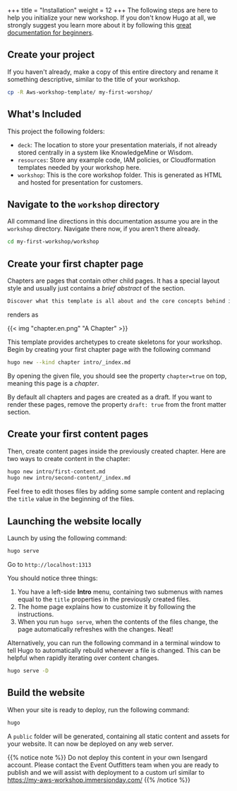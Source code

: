 +++
title = "Installation"
weight = 12
+++
The following steps are here to help you initialize your new workshop. If you don't know Hugo at all, we strongly suggest you learn more about it by following this [great documentation for beginners](https://gohugo.io/overview/quickstart/).

## Create your project

If you haven't already, make a copy of this entire directory and rename it something descriptive, similar to the title of your workshop.

```bash
cp -R Aws-workshop-template/ my-first-worshop/
```

## What's Included

This project the following folders:

* `deck`: The location to store your presentation materials, if not already stored centrally in a system like KnowledgeMine or Wisdom.
* `resources`: Store any example code, IAM policies, or Cloudformation templates needed by your workshop here.
* `workshop`: This is the core workshop folder. This is generated as HTML and hosted for presentation for customers.


## Navigate to the `workshop` directory

All command line directions in this documentation assume you are in the `workshop` directory. Navigate there now, if you aren't there already.

```bash
cd my-first-workshop/workshop
```

## Create your first chapter page

Chapters are pages that contain other child pages. It has a special layout style and usually just contains a _brief abstract_ of the section.

```markdown
Discover what this template is all about and the core concepts behind it.
```

renders as 

{{< img "chapter.en.png" "A Chapter" >}}

This template provides archetypes to create skeletons for your workshop. Begin by creating your first chapter page with the following command

```bash
hugo new --kind chapter intro/_index.md
```

By opening the given file, you should see the property `chapter=true` on top, meaning this page is a _chapter_.

By default all chapters and pages are created as a draft. If you want to render these pages, remove the property `draft: true` from the front matter section.

## Create your first content pages

Then, create content pages inside the previously created chapter. Here are two ways to create content in the chapter:

```bash
hugo new intro/first-content.md
hugo new intro/second-content/_index.md
```

Feel free to edit thoses files by adding some sample content and replacing the `title` value in the beginning of the files. 

## Launching the website locally

Launch by using the following command:

```bash
hugo serve
```

Go to `http://localhost:1313`

You should notice three things:

1. You have a left-side **Intro** menu, containing two submenus with names equal to the `title` properties in the previously created files.
2. The home page explains how to customize it by following the instructions.
3. When you run `hugo serve`, when the contents of the files change, the page automatically refreshes with the changes. Neat!

Alternatively, you can run the following command in a terminal window to tell Hugo to automatically rebuild whenever a file is changed. This can be helpful when rapidly iterating over content changes.

```bash
hugo serve -D
```

## Build the website

When your site is ready to deploy, run the following command:

```bash
hugo
```

A `public` folder will be generated, containing all static content and assets for your website. It can now be deployed on any web server.

{{% notice note %}}
Do not deploy this content in your own Isengard account. Please contact the Event Outfitters team when you are ready to publish and we will assist with deployment to a custom url similar to https://my-aws-workshop.immersionday.com/
{{% /notice %}}
